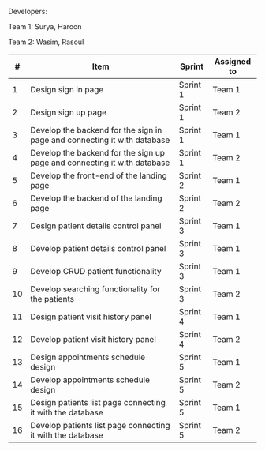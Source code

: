 Developers:

Team 1: Surya, Haroon

Team 2: Wasim, Rasoul

| #    | Item                                                         | Sprint   | Assigned to |
| ---- | ------------------------------------------------------------ | -------- | ----------- |
| 1    | Design sign in page                                          | Sprint 1 | Team 1      |
| 2    | Design sign up page                                          | Sprint 1 | Team 2      |
| 3    | Develop the backend for the sign in page and connecting it with  database | Sprint 1 | Team 1      |
| 4    | Develop the backend for the sign up page and connecting it with  database | Sprint 1 | Team 2      |
| 5    | Develop the front-end of the landing page                    | Sprint 2 | Team 1      |
| 6    | Develop the backend of the landing page                      | Sprint 2 | Team 2      |
| 7    | Design patient details control panel                         | Sprint 3 | Team 1      |
| 8    | Develop patient details control panel                        | Sprint 3 | Team 1      |
| 9    | Develop CRUD patient functionality                           | Sprint 3 | Team 1      |
| 10   | Develop searching functionality for the patients             | Sprint 3 | Team 2      |
| 11   | Design patient visit history panel                           | Sprint 4 | Team 1      |
| 12   | Develop patient visit history panel                          | Sprint 4 | Team 2      |
| 13   | Design appointments schedule design                          | Sprint 5 | Team 1      |
| 14   | Develop appointments schedule design                         | Sprint 5 | Team 2      |
| 15   | Design patients list page connecting it with the database    | Sprint 5 | Team 1      |
| 16   | Develop patients list page connecting it with the database   | Sprint 5 | Team 2      |

